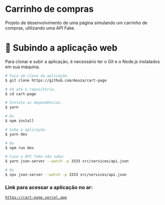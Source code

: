 # Carrinho de compras

Projeto de desenvolvimento de uma página simulando um carrinho de compras, utilizando uma API Fake.

# 🚀 Subindo a aplicação web

Para clonar e subir a aplicação, é necessário ter o Git e o Node.js instalados em sua máquina.

```bash
# Faça um clone da aplicação.
$ git clone https://github.com/Aouza/cart-page

# Vá até o repositório.
$ cd cart-page

# Instale as dependências.
$ yarn

# Ou
$ npm install

# Suba a aplicação.
$ yarn dev

# Ou
$ npm run dev

# Caso a API fake não suba:
$ yarn json-server --watch -p 3333 src/services/api.json

# Ou
$ npx json-server --watch -p 3333 src/services/api.json

```

### Link para acessar a aplicação no ar:

[`https://cart-page.vercel.app`](https://cart-page.vercel.app)
